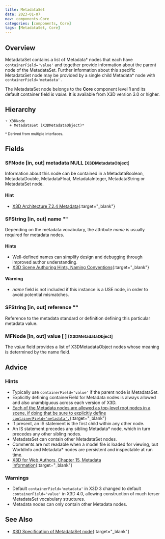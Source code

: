 ```yaml
---
title: MetadataSet
date: 2023-01-07
nav: components-Core
categories: [components, Core]
tags: [MetadataSet, Core]
---
```

<style>
.post h3 {
  word-spacing: 0.2em;
}
</style>

## Overview

MetadataSet contains a list of Metadata* nodes that each have `containerField='value'` and together provide information about the parent node of the MetadataSet. Further information about this specific MetadataSet node may be provided by a single child Metadata* node with `containerField='metadata'.`

The MetadataSet node belongs to the **Core** component level **1** and its default container field is *value.* It is available from X3D version 3.0 or higher.

## Hierarchy

```
+ X3DNode
  + MetadataSet (X3DMetadataObject)*
```

<small>\* Derived from multiple interfaces.</small>

## Fields

### SFNode [in, out] **metadata** NULL <small>[X3DMetadataObject]</small>

Information about this node can be contained in a MetadataBoolean, MetadataDouble, MetadataFloat, MetadataInteger, MetadataString or MetadataSet node.

#### Hint

- [X3D Architecture 7.2.4 Metadata](https://www.web3d.org/specifications/X3Dv4Draft/ISO-IEC19775-1v4-IS.proof//Part01/components/core.html#Metadata){:target="_blank"}

### SFString [in, out] **name** ""

Depending on the metadata vocabulary, the attribute *name* is usually required for metadata nodes.

#### Hints

- Well-defined names can simplify design and debugging through improved author understanding.
- [X3D Scene Authoring Hints, Naming Conventions](https://www.web3d.org/x3d/content/examples/X3dSceneAuthoringHints.html#NamingConventions){:target="_blank"}

#### Warning

- *name* field is not included if this instance is a USE node, in order to avoid potential mismatches.

### SFString [in, out] **reference** ""

Reference to the metadata standard or definition defining this particular metadata value.

### MFNode [in, out] **value** [ ] <small>[X3DMetadataObject]</small>

The *value* field provides a list of X3DMetadataObject nodes whose meaning is determined by the name field.

## Advice

### Hints

- Typically use `containerField='value'` if the parent node is MetadataSet.
- Explicitly defining containerField for Metadata nodes is always allowed and also unambiguous across each version of X3D.
- [Each of the Metadata nodes are allowed as top-level root nodes in a scene, if doing that be sure to explicitly define `containerField='metadata'.`](https://www.web3d.org/specifications/X3Dv4Draft/ISO-IEC19775-1v4-DIS/Part01/concepts.html#Rootnodes){:target="_blank"}
- If present, an IS statement is the first child within any other node.
- An IS statement precedes any sibling Metadata* node, which in turn precedes any other sibling nodes.
- MetadataSet can contain other MetadataSet nodes.
- Comments are not readable when a model file is loaded for viewing, but WorldInfo and Metadata* nodes are persistent and inspectable at run time.
- [X3D for Web Authors, Chapter 15, Metadata Information](https://www.web3d.org/x3d/content/examples/X3dForWebAuthors/Chapter15-Metadata/Chapter15-MetadataInformation.html){:target="_blank"}

### Warnings

- Default `containerField='metadata'` in X3D 3 changed to default `containerField='value'` in X3D 4.0, allowing construction of much terser MetadataSet vocabulary structures.
- Metadata nodes can only contain other Metadata nodes.

## See Also

- [X3D Specification of MetadataSet node](https://www.web3d.org/documents/specifications/19775-1/V4.0/Part01/components/core.html#MetadataSet){:target="_blank"}
